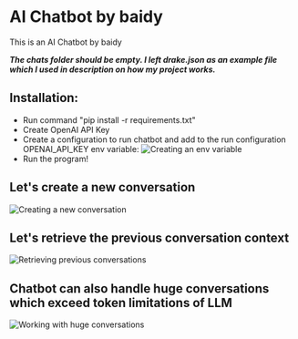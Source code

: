 # AI Chatbot by baidy

This is an AI Chatbot by baidy

___The chats folder should be empty. I left drake.json as an example file which I used in description on how my project works.___

## Installation:
* Run command "pip install -r requirements.txt"
* Create OpenAI API Key
* Create a configuration to run chatbot and add to the run configuration OPENAI_API_KEY env variable:
![Creating an env variable](https://res.cloudinary.com/dbtmzypoa/image/upload/v1683846970/AI%20Chat%20screenshots/q8pr2fysdf1x8ed2qvba.png)
* Run the program!

## Let's create a new conversation
![Creating a new conversation](https://res.cloudinary.com/dbtmzypoa/image/upload/v1684146416/AI%20Chat%20screenshots/l0pobpzvkxcd7hqubay2.png)

## Let's retrieve the previous conversation context
![Retrieving previous conversations](https://res.cloudinary.com/dbtmzypoa/image/upload/v1684146416/AI%20Chat%20screenshots/h9wc2xxdihrhyisxibwu.png)

## Chatbot can also handle huge conversations which exceed token limitations of LLM
![Working with huge conversations](https://res.cloudinary.com/dbtmzypoa/image/upload/v1684147601/AI%20Chat%20screenshots/deph0q3yz84kts56kqai.png)